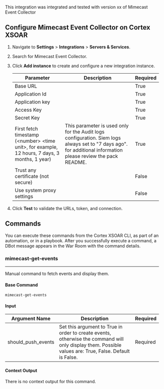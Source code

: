 
This integration was integrated and tested with version xx of Mimecast Event Collector

## Configure Mimecast Event Collector on Cortex XSOAR

1. Navigate to **Settings** > **Integrations** > **Servers & Services**.
2. Search for Mimecast Event Collector.
3. Click **Add instance** to create and configure a new integration instance.

    | **Parameter** | **Description** | **Required** |
    | --- | --- | --- |
    | Base URL |  | True |
    | Application Id |  | True |
    | Application key |  | True |
    | Access Key |  | True |
    | Secret Key |  | True |
    | First fetch timestamp (&lt;number&gt; &lt;time unit&gt;, for example, 12 hours, 7 days, 3 months, 1 year) | This parameter is used only for the Audit logs configuration. Siem logs always set to "7 days ago". for additional information please review the pack README. | True |
    | Trust any certificate (not secure) |  | False |
    | Use system proxy settings |  | False |

4. Click **Test** to validate the URLs, token, and connection.
## Commands
You can execute these commands from the Cortex XSOAR CLI, as part of an automation, or in a playbook.
After you successfully execute a command, a DBot message appears in the War Room with the command details.
### mimecast-get-events
***
Manual command to fetch events and display them.


#### Base Command

`mimecast-get-events`
#### Input

| **Argument Name** | **Description** | **Required** |
| --- | --- | --- |
| should_push_events | Set this argument to True in order to create events, otherwise the command will only display them. Possible values are: True, False. Default is False. | Required | 


#### Context Output

There is no context output for this command.